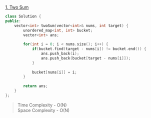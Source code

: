 [1. Two Sum](https://leetcode.com/problems/two-sum/)


```cpp
class Solution {
public:
    vector<int> twoSum(vector<int>& nums, int target) {
        unordered_map<int, int> bucket;
        vector<int> ans;
        
        for(int i = 0; i < nums.size(); i++) {
            if(bucket.find(target - nums[i]) != bucket.end()) {
                ans.push_back(i);
                ans.push_back(bucket[target - nums[i]]);
            }
            
            bucket[nums[i]] = i;
        }   
                          
        return ans;
    }
};
```

> Time Complexity - O(N) </br>
> Space Complexity - O(N) 